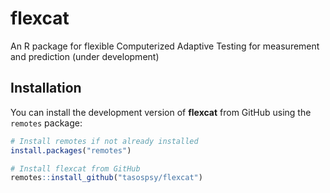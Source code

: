# flexcat

An R package for flexible Computerized Adaptive Testing for measurement and prediction (under development)

## Installation

You can install the development version of **flexcat** from GitHub using the `remotes` package:

```r
# Install remotes if not already installed
install.packages("remotes")

# Install flexcat from GitHub
remotes::install_github("tasospsy/flexcat")
